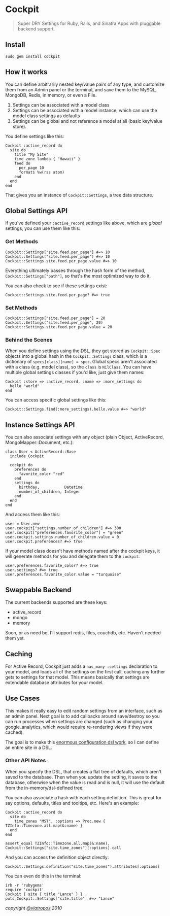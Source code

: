 <h1>Cockpit <img src='http://imgur.com/oXAb6.png' width='16' height='15'/></h1>

> Super DRY Settings for Ruby, Rails, and Sinatra Apps with pluggable backend support.

## Install

    sudo gem install cockpit

## How it works

You can define arbitrarily nested key/value pairs of any type, and customize them from an Admin panel or the terminal, and save them to the MySQL, MongoDB, Redis, in memory, or even a File.

1. Settings can be associated with a model class
2. Settings can be associated with a model instance, which can use the model class settings as defaults
3. Settings can be global and not reference a model at all (basic key/value store).

You define settings like this:

    Cockpit :active_record do
      site do
        title "My Site"
        time_zone lambda { "Hawaii" }
        feed do
          per_page 10
          formats %w(rss atom)
        end
      end
    end

That gives you an instance of `Cockpit::Settings`, a tree data structure.

## Global Settings API

If you've defined your `:active_record` settings like above, which are _global_ settings, you can use them like this:

### Get Methods

    Cockpit::Settings["site.feed.per_page"] #=> 10
    Cockpit::Settings("site.feed.per_page") #=> 10
    Cockpit::Settings.site.feed.per_page.value #=> 10
    
Everything ultimately passes through the hash form of the method, `Cockpit::Settings["path"]`, so that's the most optimized way to do it.

You can also check to see if these settings exist:

    Cockpit::Settings.site.feed.per_page? #=> true

### Set Methods

    Cockpit::Settings["site.feed.per_page"] = 20
    Cockpit::Settings("site.feed.per_page", 20)
    Cockpit::Settings.site.feed.per_page.value = 20
    
### Behind the Scenes

When you define settings using the DSL, they get stored as `Cockpit::Spec` objects into a global hash in the `Cockpit::Settings` class, which is a dictionary of `specs[class][name] = spec`.  Global specs aren't associated with a class (e.g. model class), so the `class` is `NilClass`.  You can have multiple global settings classes if you'd like, just give them names:

    Cockpit :store => :active_record, :name => :more_settings do
      hello "world"
    end
    
You can access specific global settings like this:

    Cockpit::Settings.find(:more_settings).hello.value #=> "world"
    
## Instance Settings API

You can also associate settings with any object (plain Object, ActiveRecord, MongoMapper::Document, etc.):

    class User < ActiveRecord::Base
      include Cockpit
      
      cockpit do
        preferences do
          favorite_color "red"
        end
        settings do
          birthday,           Datetime
          number_of_children, Integer
        end
      end
    end
    
And access them like this:

    user = User.new
    user.cockpit["settings.number_of_children"] #=> 300
    user.cockpit["preferences.favorite_color"] = "green"
    user.cockpit.settings.number_of_children.value = 0
    user.cockpit.preferences? #=> true
    
If your model class doesn't have methods named after the cockpit keys, it will generate methods for you and delegate them to the `cockpit`:

    user.preferences.favorite_color? #=> true
    user.settings? #=> true
    user.preferences.favorite_color.value = "turquoise"
    
## Swappable Backend

The current backends supported are these keys:

- active_record
- mongo
- memory

Soon, or as need be, I'll support redis, files, couchdb, etc.  Haven't needed them yet.

## Caching

For Active Record, Cockpit just adds a `has_many :settings` declaration to your model, and loads all of the settings on the first call, caching any further gets to settings for that model.  This means basically that settings are extendable database attributes for your model.
    
## Use Cases

This makes it really easy to edit random settings from an interface, such as an admin panel.  Next goal is to add callbacks around save/destroy so you can run processes when settings are changed (such as changing your google_analytics, which would require re-rendering views if they were cached).

The goal is to make this [enormous configuration dsl work](http://gist.github.com/558432), so I can define an entire site in a DSL.

### Other API Notes

When you specify the DSL, that creates a flat tree of defaults, which aren't saved to the database.  Then when you update the setting, it saves to the database, otherwise when the value is read and is null, it will use the default from the in-memory/dsl-defined tree.

You can also associate a hash with each setting definition.  This is great for say options, defaults, titles and tooltips, etc.  Here's an example:

    Cockpit :active_record do
      site do
        time_zones "MST", :options => Proc.new { TZInfo::Timezone.all.map(&:name) }
      end
    end
    
    assert_equal TZInfo::Timezone.all.map(&:name), Cockpit::Settings["site.time_zones"][:options].call
    
And you can access the definition object directly:

    Cockpit::Settings.definition("site.time_zones").attributes[:options]
    
You can even do this in the terminal:

    irb -r 'rubygems'
    require 'cockpit'
    Cockpit { site { title "Lance" } }
    puts Cockpit::Settings["site.title"] #=> "Lance"
    
<cite>copyright [@viatropos](http://viatropos.com) 2010</cite>